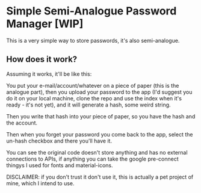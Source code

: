 # Simple Semi-Analogue Password Manager [WIP]

This is a very simple way to store passwords, it's also semi-analogue.

## How does it work?

Assuming it works, it'll be like this:

You put your e-mail/account/whatever on a piece of paper (this is the analogue part), then you upload your password to the app (I'd suggest you do it on your local machine, clone the repo and use the index when it's ready - it's not yet), and it will generate a hash, some weird string.

Then you write that hash into your piece of paper, so you have the hash and the account.

Then when you forget your password you come back to the app, select the un-hash checkbox and there you'll have it.

You can see the original code doesn't store anything and has no external connections to APIs, if anything you can take the google pre-connect thingys I used for fonts and material-icons.

DISCLAIMER: if you don't trust it don't use it, this is actually a pet project of mine, which I intend to use.
